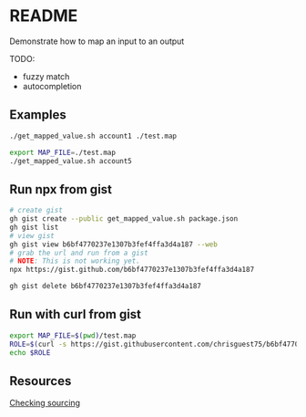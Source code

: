 # README
Demonstrate how to map an input to an output

TODO:
* fuzzy match
* autocompletion

## Examples
```sh
./get_mapped_value.sh account1 ./test.map
```

```sh
export MAP_FILE=./test.map
./get_mapped_value.sh account5
```

## Run npx from gist
```sh
# create gist
gh gist create --public get_mapped_value.sh package.json
gh gist list   
# view gist 
gh gist view b6bf4770237e1307b3fef4ffa3d4a187 --web   
# grab the url and run from a gist
# NOTE: This is not working yet. 
npx https://gist.github.com/b6bf4770237e1307b3fef4ffa3d4a187

gh gist delete b6bf4770237e1307b3fef4ffa3d4a187

```

## Run with curl from gist
```sh
export MAP_FILE=$(pwd)/test.map
ROLE=$(curl -s https://gist.githubusercontent.com/chrisguest75/b6bf4770237e1307b3fef4ffa3d4a187/raw/0f05f1ae43ce0102fe9394b6dead9d502876be0d/get_mapped_value.sh | bash -s account1)
echo $ROLE
```
## Resources 
[Checking sourcing](https://stackoverflow.com/questions/2683279/how-to-detect-if-a-script-is-being-sourced)  
